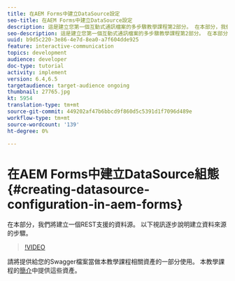 ```yaml
---
title: 在AEM Forms中建立DataSource設定
seo-title: 在AEM Forms中建立DataSource設定
description: 這是建立您第一個互動式通訊檔案的多步驟教學課程第2部分。 在本部分，我們將建立一個REST支援的資料源。  以下視訊逐步說明建立資料來源的步驟。
seo-description: 這是建立您第一個互動式通訊檔案的多步驟教學課程第2部分。 在本部分，我們將建立一個REST支援的資料源。  以下視訊逐步說明建立資料來源的步驟。
uuid: b9d5c220-3e86-4e7d-8ea0-a7f604dde925
feature: interactive-communication
topics: development
audience: developer
doc-type: tutorial
activity: implement
version: 6.4,6.5
targetaudience: target-audience ongoing
thumbnail: 27765.jpg
kt: 5954
translation-type: tm+mt
source-git-commit: 449202af47b6bbcd9f860d5c5391d1f7096d489e
workflow-type: tm+mt
source-wordcount: '139'
ht-degree: 0%

---
```



# 在AEM Forms中建立DataSource組態{#creating-datasource-configuration-in-aem-forms}

在本部分，我們將建立一個REST支援的資料源。  以下視訊逐步說明建立資料來源的步驟。

>[!VIDEO](https://video.tv.adobe.com/v/27765/?quality=9&learn=on)

請將提供給您的Swagger檔案當做本教學課程相關資產的一部分使用。 本教學課程的[簡介](introduction.md)中提供這些資產。
